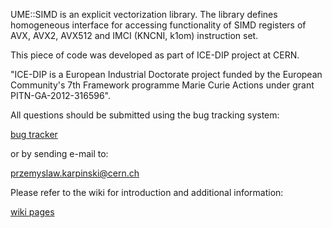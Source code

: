 UME::SIMD is an explicit vectorization library. The library defines homogeneous interface for accessing functionality of SIMD registers of AVX, AVX2, AVX512 and IMCI (KNCNI, k1om) instruction set. 

This piece of code was developed as part of ICE-DIP project at CERN.

 "ICE-DIP is a European Industrial Doctorate project funded by the 
 European Community's 7th Framework programme Marie Curie Actions under grant
 PITN-GA-2012-316596".

 All questions should be submitted using the bug tracking system:


[bug tracker](https://bitbucket.org/edanor/umesimd/issues?status=new&status=open)

 
or by sending e-mail to:

przemyslaw.karpinski@cern.ch

Please refer to the wiki for introduction and additional information:

[wiki pages](https://bitbucket.org/edanor/umesimd/wiki/Home)